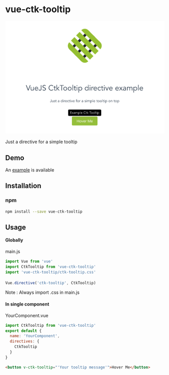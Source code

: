# vue-ctk-tooltip

![Ctk Tooltip Example](./example/VueCtkTooltip/src/assets/ctk-tooltip-screenshot.png)

Just a directive for a simple tooltip

## Demo
An [example](https://htmlpreview.github.io/?https://github.com/chronotruck/vue-ctk-tooltip/blob/master/example/VueCtkTooltip/dist/index.html) is available

## Installation

### npm
``` sh
npm install --save vue-ctk-tooltip
```

## Usage


#### Globally
  main.js
```js
import Vue from 'vue'
import CtkTooltip from 'vue-ctk-tooltip'
import 'vue-ctk-tooltip/ctk-tooltip.css'

Vue.directive('ctk-tooltip', CtkTooltip)
```

  Note : Always import .css in main.js 

#### In single component
YourComponent.vue 
```js
import CtkTooltip from 'vue-ctk-tooltip'
export default {
  name: 'YourComponent',
  directives: {
    CtkTooltip
  }
}
```

```html
<button v-ctk-tooltip="'Your tooltip message'">Hover Me</button>
```

